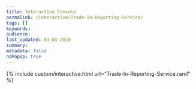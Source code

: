 ```yaml
---
title: Interactive Console
permalink: /interactive/Trade-In-Reporting-Service/
tags: []
keywords: 
audience: 
last_updated: 03-03-2016
summary: 
metadata: false
noPopUp: true
---
```


{%  include custom/interactive.html url="Trade-In-Reporting-Service.raml" %}